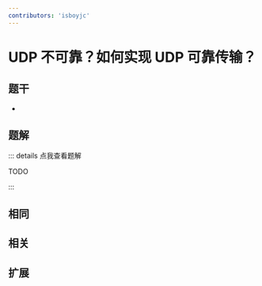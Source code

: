 ```yaml
---
contributors: 'isboyjc'
---
```


# UDP 不可靠？如何实现 UDP 可靠传输？


## 题干

- 



## 题解

::: details 点我查看题解

  TODO

:::



## 相同


## 相关


## 扩展

